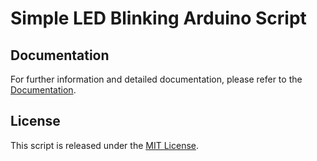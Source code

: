 # Simple LED Blinking Arduino Script

## Documentation

For further information and detailed documentation, please refer to the [Documentation](https://docs.arduinodenis.it/github/resources-arduino/arduino-projects/project-4-arduino).

## License

This script is released under the [MIT License](LICENSE).
